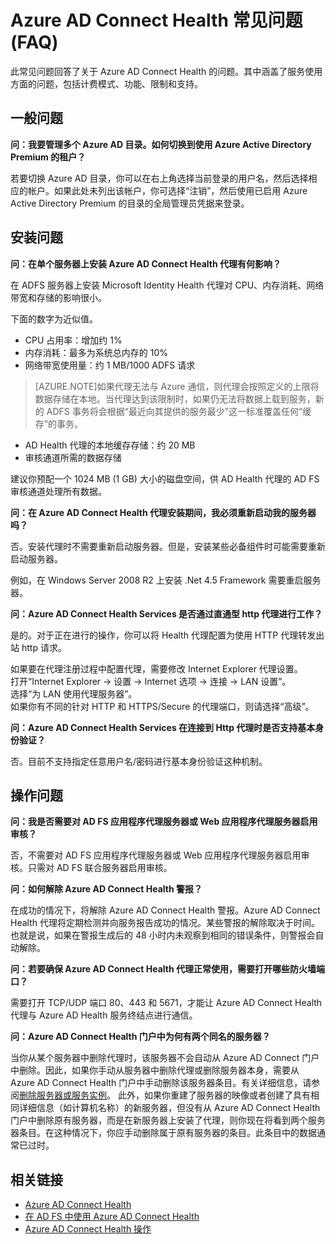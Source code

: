 <properties 
	pageTitle="Azure AD Connect Health 常见问题" 
	description="此常见问题回答了关于 Azure AD Connect Health 的问题。其中涵盖了服务使用方面的问题，包括计费模式、功能、限制和支持。" 
	services="active-directory" 
	documentationCenter="" 
	authors="billmath" 
	manager="stevenpo" 
	editor="curtand"/>

<tags 
	ms.service="active-directory"  
	ms.date="03/21/2016"
	wacn.date="04/06/2016"/>


# Azure AD Connect Health 常见问题 (FAQ)

此常见问题回答了关于 Azure AD Connect Health 的问题。其中涵盖了服务使用方面的问题，包括计费模式、功能、限制和支持。

## 一般问题



**问：我要管理多个 Azure AD 目录。如何切换到使用 Azure Active Directory Premium 的租户？**

若要切换 Azure AD 目录，你可以在右上角选择当前登录的用户名，然后选择相应的帐户。如果此处未列出该帐户，你可选择“注销”，然后使用已启用 Azure Active Directory Premium 的目录的全局管理员凭据来登录。

## 安装问题



**问：在单个服务器上安装 Azure AD Connect Health 代理有何影响？**

在 ADFS 服务器上安装 Microsoft Identity Health 代理对 CPU、内存消耗、网络带宽和存储的影响很小。

下面的数字为近似值。

- CPU 占用率：增加约 1%
- 内存消耗：最多为系统总内存的 10%
- 网络带宽使用量：约 1 MB/1000 ADFS 请求
>[AZURE.NOTE]如果代理无法与 Azure 通信，则代理会按照定义的上限将数据存储在本地。当代理达到该限制时，如果仍无法将数据上载到服务，新的 ADFS 事务将会根据“最近向其提供的服务最少”这一标准覆盖任何“缓存”的事务。

- AD Health 代理的本地缓存存储：约 20 MB
- 审核通道所需的数据存储


建议你预配一个 1024 MB (1 GB) 大小的磁盘空间，供 AD Health 代理的 AD FS 审核通道处理所有数据。

**问：在 Azure AD Connect Health 代理安装期间，我必须重新启动我的服务器吗？**

否。安装代理时不需要重新启动服务器。但是，安装某些必备组件时可能需要重新启动服务器。

例如，在 Windows Server 2008 R2 上安装 .Net 4.5 Framework 需要重启服务器。


**问：Azure AD Connect Health Services 是否通过直通型 http 代理进行工作？**

是的。对于正在进行的操作，你可以将 Health 代理配置为使用 HTTP 代理转发出站 http 请求。

如果要在代理注册过程中配置代理，需要修改 Internet Explorer 代理设置。<br>
打开“Internet Explorer -> 设置 -> Internet 选项 -> 连接 -> LAN 设置”。<br> 
选择“为 LAN 使用代理服务器”。<br> 
如果你有不同的针对 HTTP 和 HTTPS/Secure 的代理端口，则请选择“高级”。<br>


**问：Azure AD Connect Health Services 在连接到 Http 代理时是否支持基本身份验证？**

否。目前不支持指定任意用户名/密码进行基本身份验证这种机制。



## 操作问题



**问：我是否需要对 AD FS 应用程序代理服务器或 Web 应用程序代理服务器启用审核？**

否，不需要对 AD FS 应用程序代理服务器或 Web 应用程序代理服务器启用审核。只需对 AD FS 联合服务器启用审核。



**问：如何解除 Azure AD Connect Health 警报？**

在成功的情况下，将解除 Azure AD Connect Health 警报。Azure AD Connect Health 代理将定期检测并向服务报告成功的情况。某些警报的解除取决于时间。也就是说，如果在警报生成后的 48 小时内未观察到相同的错误条件，则警报会自动解除。




**问：若要确保 Azure AD Connect Health 代理正常使用，需要打开哪些防火墙端口？**

需要打开 TCP/UDP 端口 80、443 和 5671，才能让 Azure AD Connect Health 代理与 Azure AD Health 服务终结点进行通信。


**问：Azure AD Connect Health 门户中为何有两个同名的服务器？**

当你从某个服务器中删除代理时，该服务器不会自动从 Azure AD Connect 门户中删除。因此，如果你手动从服务器中删除代理或删除服务器本身，需要从 Azure AD Connect Health 门户中手动删除该服务器条目。有关详细信息，请参阅[删除服务器或服务实例](/documentation/articles/active-directory-aadconnect-health-operations#delete-a-server-or-service-instance)。
此外，如果你重建了服务器的映像或者创建了具有相同详细信息（如计算机名称）的新服务器，但没有从 Azure AD Connect Health 门户中删除原有服务器，而是在新服务器上安装了代理，则你现在将看到两个服务器条目。在这种情况下，你应手动删除属于原有服务器的条目。此条目中的数据通常已过时。

## 相关链接

* [Azure AD Connect Health](/documentation/articles/active-directory-aadconnect-health)
* [在 AD FS 中使用 Azure AD Connect Health](/documentation/articles/active-directory-aadconnect-health-adfs)
* [Azure AD Connect Health 操作](/documentation/articles/active-directory-aadconnect-health-operations)

<!---HONumber=Mooncake_0328_2016-->